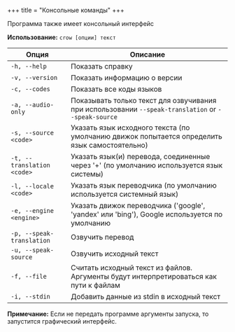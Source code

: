 +++
title = "Консольные команды"
+++

Программа также имеет консольный интерфейс

**Использование:** `crow [опции] текст`

| Опция                      | Описание                                                                                             |
| -------------------------- | ---------------------------------------------------------------------------------------------------- |
| `-h, --help`               | Показать справку                                                                                     |
| `-v, --version`            | Показать информацию о версии                                                                         |
| `-c, --codes`              | Показать все коды языков                                                                             |
| `-a, --audio-only`         | Показывать только текст для озвучивания при использовании  `--speak-translation` or `--speak-source` |
| `-s, --source <code>`      | Указать язык исходного текста (по умолчанию движок попытается определить язык самостоятельно)        |
| `-t, --translation <code>` | Указать язык(и) перевода, соединенные через '+' (по умолчанию используется язык системы)             |
| `-l, --locale <code>`      | Указать язык переводчика (по умолчанию используется системный язык)                                  |
| `-e, --engine <engine>`    | Указать движок переводчика ('google', 'yandex' или 'bing'), Google используется по умолчанию         |
| `-p, --speak-translation`  | Озвучить перевод                                                                                     |
| `-u, --speak-source`       | Озвучить исходный текст                                                                              |
| `-f, --file`               | Считать исходный текст из файлов. Аргументы будут интерпретироваться как пути к файлам               |
| `-i, --stdin`              | Добавить данные из stdin в исходный текст                                                            |

**Примечание:** Если не передать программе аргументы запуска, то запустится графический интерфейс.
